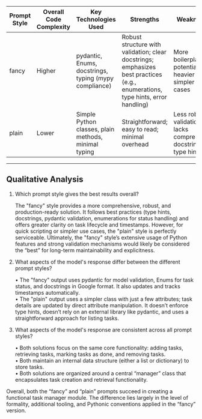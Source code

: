 | Prompt Style | Overall Code Complexity | Key Technologies Used             | Strengths                                                                 | Weaknesses                                                            |
|--------------|-------------------------|-----------------------------------|---------------------------------------------------------------------------|-------------------------------------------------------------------------|
| fancy        | Higher                 | pydantic, Enums, docstrings, typing (mypy compliance) | Robust structure with validation; clear docstrings; emphasizes best practices (e.g., enumerations, type hints, error handling) | More boilerplate; potentially heavier for simpler use cases            |
| plain        | Lower                  | Simple Python classes, plain methods, minimal typing   | Straightforward; easy to read; minimal overhead                          | Less robust validation; lacks comprehensive docstrings & type hints    |

---

## Qualitative Analysis

1. Which prompt style gives the best results overall?

   The "fancy" style provides a more comprehensive, robust, and production-ready solution. It follows best practices (type hints, docstrings, pydantic validation, enumerations for status handling) and offers greater clarity on task lifecycle and timestamps. However, for quick scripting or simpler use cases, the "plain" style is perfectly serviceable. Ultimately, the "fancy" style’s extensive usage of Python features and strong validation mechanisms would likely be considered the “best” for long-term maintainability and explicitness.

2. What aspects of the model's response differ between the different prompt styles?

   • The "fancy" output uses pydantic for model validation, Enums for task status, and docstrings in Google format. It also updates and tracks timestamps automatically.  
   • The "plain" output uses a simpler class with just a few attributes; task details are updated by direct attribute manipulation. It doesn’t enforce type hints, doesn’t rely on an external library like pydantic, and uses a straightforward approach for listing tasks.

3. What aspects of the model's response are consistent across all prompt styles?

   • Both solutions focus on the same core functionality: adding tasks, retrieving tasks, marking tasks as done, and removing tasks.  
   • Both maintain an internal data structure (either a list or dictionary) to store tasks.  
   • Both solutions are organized around a central “manager” class that encapsulates task creation and retrieval functionality. 

Overall, both the “fancy” and “plain” prompts succeed in creating a functional task manager module. The difference lies largely in the level of formality, additional tooling, and Pythonic conventions applied in the “fancy” version.